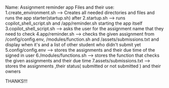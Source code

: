 Name: Assignment reminder app 
Files and their use:
1.create_environment.sh --> Creates all needed directories and files and runs the app starter(startup.sh) after 
2.startup.sh --> runs copilot_shell_script.sh and /app/reminder.sh starting the app itself
3.copilot_shell_script.sh --> asks the user for the assignment name that they need to check
4.app/reminder.sh --> checks the given assignment from /config/config.env, /modules/function.sh and /assets/submissions.txt and display when it's and a list of other student who didn't submit yet
5.config/config.env --> stores the assignments and their due time of the signed in user
6./modules/functions.sh --> stores the function that checks the given assignments and their due time
7.assets/submissions.txt --> stores the assignments ,their status( submitted or not submitted ) and their owners

THANKS!!!
